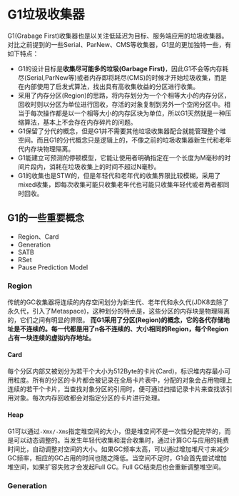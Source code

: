 # G1垃圾收集器

G1(Grabage First)收集器也是以关注低延迟为目标、服务端应用的垃圾收集器。
对比之前提到的一些Serial、ParNew、CMS等收集器，G1显的更加独特一些，有如下特点：
- G1的设计目标是**收集尽可能多的垃圾(Garbage First)**，因此G1不会等内存耗尽(Serial,ParNew等)或者内存即将耗尽(CMS)的时候才开始垃圾收集，而是在内部使用了启发式算法，找出具有高收集收益的分区进行收集。
- 采用了内存分区(Region)的思路，将内存划分为一个个相等大小的内存分区，回收时则以分区为单位进行回收，存活的对象复制到另外一个空闲分区中。相当于每次操作都是以一个相等大小的内存区块为单位，所以G1天然就是一种压缩算法，基本上不会存在内存碎片的问题。
- G1保留了分代的概念，但是G1并不需要其他垃圾收集器配合就能管理整个堆空间。而且G1的分代概念只是逻辑上的，不像之前的垃圾收集器新生代和老年代内存块物理隔离。
- G1能建立可预测的停顿模型，它能让使用者明确指定在一个长度为M毫秒的时间片段内，消耗在垃圾收集上的时间不超过N毫秒。
- G1的收集也是STW的，但是年轻代和老年代的收集界限比较模糊，采用了mixed收集，即每次收集可能只收集老年代也可能只收集年轻代或者两者都同时回收。


## G1的一些重要概念

- Region、Card
- Generation
- SATB
- RSet
- Pause Prediction Model

### Region

传统的GC收集器将连续的内存空间划分为新生代、老年代和永久代(JDK8去除了永久代，引入了Metaspace)，这种划分的特点是，这些分区的内存块是物理隔离的，它们之间有明显的界限。
**而G1采用了分区(Region)的概念，它的各代存储地址是不连续的。每一代都是用了n各不连续的、大小相同的Region，每个Region占有一块连续的虚拟内存地址。**

#### Card

每个分区内部又被划分为若干个大小为512Byte的卡片(Card)，标识堆内存最小可用粒度。所有的分区的卡片都会被记录在全局卡片表中，分配的对象会占用物理上连续的若干个卡片，当查找对象分区的引用时，便可通过扫描记录卡片来查找该引用对象。每次内存回收都会对指定分区的卡片进行处理。

#### Heap

G1可以通过`-Xmx/-Xms`指定堆空间的大小，但是堆空间不是一次性分配完毕的，而是可以动态调整的。当发生年轻代收集和混合收集时，通过计算GC与应用的耗费时间比，自动调整对空间的大小。如果GC频率太高，可以通过增加堆尺寸来减少GC频率，相应的GC占用的时间也随之降低。当空间不足时，G1会首先尝试增加堆空间，如果扩容失败才会发起Full GC。Full GC结束后也会重新调整堆空间。

### Generation







